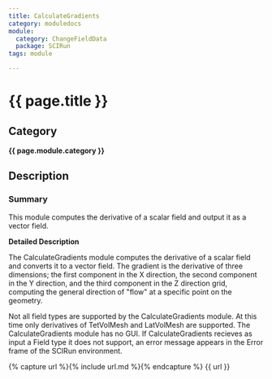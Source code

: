 ```yaml
---
title: CalculateGradients
category: moduledocs
module:
  category: ChangeFieldData
  package: SCIRun
tags: module

---
```


# {{ page.title }}

## Category

**{{ page.module.category }}**

## Description

### Summary

This module computes the derivative of a scalar field and output it as a vector field.

**Detailed Description**

The CalculateGradients module computes the derivative of a scalar field and converts it to a vector field. The gradient is the derivative of three dimensions; the first component in the X direction, the second component in the Y direction, and the third component in the Z direction grid, computing the general direction of "flow" at a specific point on the geometry.

Not all field types are supported by the CalculateGradients module. At this time only derivatives of TetVolMesh and LatVolMesh are supported. The CalculateGradients module has no GUI. If CalculateGradients recieves as input a Field type it does not support, an error message appears in the Error frame of the SCIRun environment.


{% capture url %}{% include url.md %}{% endcapture %}
{{ url }}
